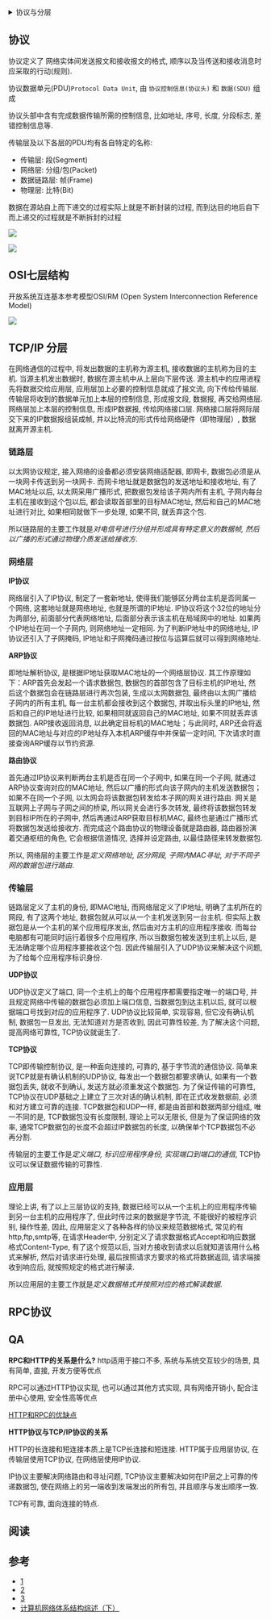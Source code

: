 <details>
<summary>协议与分层</summary>
<!-- TOC -->

- [协议](#协议)
- [OSI七层结构](#osi七层结构)
- [TCP/IP 分层](#tcpip-分层)
    - [链路层](#链路层)
    - [网络层](#网络层)
    - [传输层](#传输层)
    - [应用层](#应用层)
- [RPC协议](#rpc协议)
- [QA](#qa)
- [阅读](#阅读)
- [参考](#参考)

<!-- /TOC -->
</details>

## 协议

协议定义了 网络实体间发送报文和接收报文的格式, 顺序以及当传送和接收消息时应采取的行动(规则).

协议数据单元(PDU)`Protocol Data Unit`, 由 `协议控制信息(协议头)` 和 `数据(SDU)` 组成

协议头部中含有完成数据传输所需的控制信息, 比如地址, 序号, 长度, 分段标志, 差错控制信息等.

传输层及以下各层的PDU均有各自特定的名称:

* 传输层: 段(Segment)
* 网络层: 分组/包(Packet)
* 数据链路层: 帧(Frame)
* 物理层: 比特(Bit)

数据在源站自上而下递交的过程实际上就是不断封装的过程, 而到达目的地后自下而上递交的过程就是不断拆封的过程

![](https://gitee.com/LuVx/img/raw/master/PDU封装实例.png)

![](https://gitee.com/LuVx/img/raw/master/Center.png)

## OSI七层结构

开放系统互连基本参考模型OSI/RM (Open System Interconnection Reference Model)

![](https://gitee.com/LuVx/img/raw/master/典型网络体系结构.png)


## TCP/IP 分层

在网络通信的过程中, 将发出数据的主机称为源主机, 接收数据的主机称为目的主机.
当源主机发出数据时, 数据在源主机中从上层向下层传送.
源主机中的应用进程先将数据交给应用层, 应用层加上必要的控制信息就成了报文流, 向下传给传输层.
传输层将收到的数据单元加上本层的控制信息, 形成报文段, 数据报, 再交给网络层.
网络层加上本层的控制信息, 形成IP数据报, 传给网络接口层.
网络接口层将网际层交下来的IP数据报组装成帧, 并以比特流的形式传给网络硬件（即物理层）, 数据就离开源主机.

### 链路层

以太网协议规定, 接入网络的设备都必须安装网络适配器, 即网卡, 数据包必须是从一块网卡传送到另一块网卡.
而网卡地址就是数据包的发送地址和接收地址, 有了MAC地址以后, 以太网采用广播形式, 把数据包发给该子网内所有主机, 子网内每台主机在接收到这个包以后, 都会读取首部里的目标MAC地址, 然后和自己的MAC地址进行对比, 如果相同就做下一步处理, 如果不同, 就丢弃这个包.

所以链路层的主要工作就是*对电信号进行分组并形成具有特定意义的数据帧, 然后以广播的形式通过物理介质发送给接收方*.

### 网络层

**IP协议**

网络层引入了IP协议, 制定了一套新地址, 使得我们能够区分两台主机是否同属一个网络, 这套地址就是网络地址, 也就是所谓的IP地址.
IP协议将这个32位的地址分为两部分, 前面部分代表网络地址, 后面部分表示该主机在局域网中的地址.
如果两个IP地址在同一个子网内, 则网络地址一定相同.
为了判断IP地址中的网络地址, IP协议还引入了子网掩码, IP地址和子网掩码通过按位与运算后就可以得到网络地址.


**ARP协议**

即地址解析协议, 是根据IP地址获取MAC地址的一个网络层协议.
其工作原理如下：ARP首先会发起一个请求数据包, 数据包的首部包含了目标主机的IP地址, 然后这个数据包会在链路层进行再次包装, 生成以太网数据包, 最终由以太网广播给子网内的所有主机, 每一台主机都会接收到这个数据包, 并取出标头里的IP地址, 然后和自己的IP地址进行比较, 如果相同就返回自己的MAC地址, 如果不同就丢弃该数据包.
ARP接收返回消息, 以此确定目标机的MAC地址；与此同时, ARP还会将返回的MAC地址与对应的IP地址存入本机ARP缓存中并保留一定时间, 下次请求时直接查询ARP缓存以节约资源.


**路由协议**

首先通过IP协议来判断两台主机是否在同一个子网中, 如果在同一个子网, 就通过ARP协议查询对应的MAC地址, 然后以广播的形式向该子网内的主机发送数据包；如果不在同一个子网, 以太网会将该数据包转发给本子网的网关进行路由.
网关是互联网上子网与子网之间的桥梁, 所以网关会进行多次转发, 最终将该数据包转发到目标IP所在的子网中, 然后再通过ARP获取目标机MAC, 最终也是通过广播形式将数据包发送给接收方.
而完成这个路由协议的物理设备就是路由器, 路由器扮演着交通枢纽的角色, 它会根据信道情况, 选择并设定路由, 以最佳路径来转发数据包.

所以, 网络层的主要工作是*定义网络地址, 区分网段, 子网内MAC寻址, 对于不同子网的数据包进行路由*.


### 传输层

链路层定义了主机的身份, 即MAC地址, 而网络层定义了IP地址, 明确了主机所在的网段, 有了这两个地址, 数据包就从可以从一个主机发送到另一台主机.
但实际上数据包是从一个主机的某个应用程序发出, 然后由对方主机的应用程序接收.
而每台电脑都有可能同时运行着很多个应用程序, 所以当数据包被发送到主机上以后, 是无法确定哪个应用程序要接收这个包.
因此传输层引入了UDP协议来解决这个问题, 为了给每个应用程序标识身份.

**UDP协议**

UDP协议定义了端口, 同一个主机上的每个应用程序都需要指定唯一的端口号, 并且规定网络中传输的数据包必须加上端口信息, 当数据包到达主机以后, 就可以根据端口号找到对应的应用程序了.
UDP协议比较简单, 实现容易, 但它没有确认机制, 数据包一旦发出, 无法知道对方是否收到, 因此可靠性较差, 为了解决这个问题, 提高网络可靠性, TCP协议就诞生了.


**TCP协议**

TCP即传输控制协议, 是一种面向连接的, 可靠的, 基于字节流的通信协议.
简单来说TCP就是有确认机制的UDP协议, 每发出一个数据包都要求确认, 如果有一个数据包丢失, 就收不到确认, 发送方就必须重发这个数据包.
为了保证传输的可靠性, TCP协议在UDP基础之上建立了三次对话的确认机制, 即在正式收发数据前, 必须和对方建立可靠的连接.
TCP数据包和UDP一样, 都是由首部和数据两部分组成, 唯一不同的是, TCP数据包没有长度限制, 理论上可以无限长, 但是为了保证网络的效率, 通常TCP数据包的长度不会超过IP数据包的长度, 以确保单个TCP数据包不必再分割.

传输层的主要工作是*定义端口, 标识应用程序身份, 实现端口到端口的通信*, TCP协议可以保证数据传输的可靠性.

### 应用层

理论上讲, 有了以上三层协议的支持, 数据已经可以从一个主机上的应用程序传输到另一台主机的应用程序了, 但此时传过来的数据是字节流, 不能很好的被程序识别, 操作性差, 因此, 应用层定义了各种各样的协议来规范数据格式, 常见的有http,ftp,smtp等, 在请求Header中, 分别定义了请求数据格式Accept和响应数据格式Content-Type, 有了这个规范以后, 当对方接收到请求以后就知道该用什么格式来解析, 然后对请求进行处理, 最后按照请求方要求的格式将数据返回, 请求端接收到响应后, 就按照规定的格式进行解读.

所以应用层的主要工作就是*定义数据格式并按照对应的格式解读数据*.


## RPC协议

## QA

**RPC和HTTP的关系是什么?**
http适用于接口不多, 系统与系统交互较少的场景, 具有简单, 直接, 开发方便等优点

RPC可以通过HTTP协议实现, 也可以通过其他方式实现, 具有网络开销小, 配合注册中心使用, 安全性高等优点

[HTTP和RPC的优缺点](https://segmentfault.com/a/1190000015920678)

**HTTP协议与TCP/IP协议的关系**

HTTP的长连接和短连接本质上是TCP长连接和短连接. HTTP属于应用层协议, 在传输层使用TCP协议, 在网络层使用IP协议.

IP协议主要解决网络路由和寻址问题, TCP协议主要解决如何在IP层之上可靠的传递数据包, 使在网络上的另一端收到发端发出的所有包, 并且顺序与发出顺序一致.

TCP有可靠, 面向连接的特点.

## 阅读

## 参考

* [1](https://www.deathearth.com/1269.html)
* [2](https://www.deathearth.com/1203.html)
* [3](https://www.deathearth.com/1186.html)
* [计算机网络体系结构综述（下）](https://blog.csdn.net/justloveyou_/article/details/69612153)
